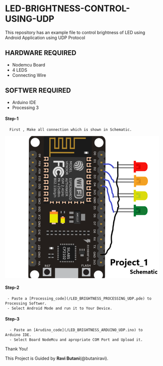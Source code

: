 # LED-BRIGHTNESS-CONTROL-USING-UDP
This repository has an example file to control brightness of LED  using Android Application using UDP Protocol

## HARDWARE REQUIRED

- Nodemcu Board 
- 4 LEDS
- Connecting Wire 

## SOFTWER REQUIRED

- Arduino IDE
- Processing 3

#### Step-1

      First , Make all connection which is shown in Schematic.  
![Schematic](/Schematic.png)

#### Step-2
     - Paste a [Processing_code](/LED_BRIGHTNESS_PROCESSING_UDP.pde) to Processing Softwer.
     - Select Android Mode and run it to Your Device. 
  
  
#### Step-3
      - Paste an [Arudino_code](/LED_BRIGHTNESS_ARDUINO_UDP.ino) to Arduino IDE.
      - Select Board NodeMcu and apropriate COM Port and Upload it.
  
  
  
  
  Thank You!
  
  This Project is Guided by **Ravi Butani**(@butaniravi).
  
  
  




